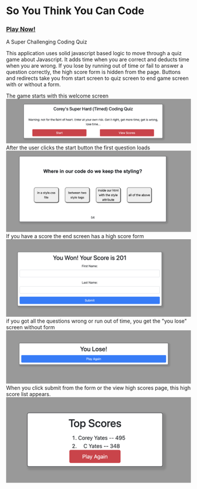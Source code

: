 # So You Think You Can Code
### [Play Now!](https://cqyates.github.io/SoYouThinkYouCanCode/)
A Super Challenging Coding Quiz

This application uses solid javascript based logic to move through a quiz game about Javascript.  It adds time when you are correct and deducts time when you are wrong.  If you lose by running out of time or fail to answer a question correctly, the high score form is hidden from the page.  Buttons and redirects take you from start screen to quiz screen to end game screen with or without a form.

The game starts with this welcome screen 
![startscreen](/screenshots/codeQuiz1.png)
After the user clicks the start button the first question loads
![questionscreen](/screenshots/codeQuiz2.png)
If you have a score the end screen has a high score form
![endgamescreen](/screenshots/codeQuiz4.png)
if you got all the questions wrong or run out of time, you get the "you lose" screen without form
![endgamescreen2](/screenshots/codeQuiz5.png)
When you click submit from the form or the view high scores page, this high score list appears.
![highscores](/screenshots/codeQuiz3.png)
